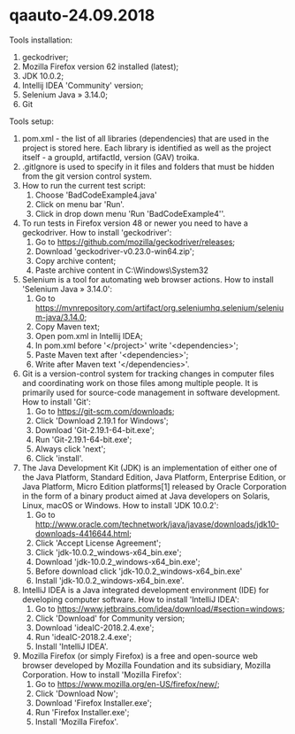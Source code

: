 # qaauto-24.09.2018

Tools installation:
1. geckodriver;
2. Mozilla Firefox version 62 installed (latest);
3. JDK 10.0.2;
4. Intellij IDEA 'Community' version;
5. Selenium Java » 3.14.0;
6. Git

Tools setup:
1. pom.xml - the list of all libraries (dependencies) that are used in the project is stored here. Each library
   is identified as well as the project itself - a groupId, artifactId, version (GAV) troika.
2. .gitIgnore is used to specify in it files and folders that must be hidden from the git version control system.
3. How to run the current test script:
    1) Choose 'BadCodeExample4.java'
    2) Click on menu bar 'Run'.
    3) Click in drop down menu 'Run 'BadCodeExample4''.
4. To run tests in Firefox version 48 or newer you need to have a geckodriver.
   How to install 'geckodriver':
    1) Go to https://github.com/mozilla/geckodriver/releases;
    2) Download 'geckodriver-v0.23.0-win64.zip';
    3) Copy archive content;
    4) Paste archive content in C:\Windows\System32
5. Selenium is a tool for automating web browser actions.
   How to install 'Selenium Java » 3.14.0':
    1) Go to https://mvnrepository.com/artifact/org.seleniumhq.selenium/selenium-java/3.14.0;
    2) Copy Maven text;
    3) Open pom.xml in Intellij IDEA;
    4) In pom.xml before '</project\>' write '<dependencies\>';
    5) Paste Maven text after '<dependencies\>';
    6) Write after Maven text '</dependencies\>'.
6. Git is a version-control system for tracking changes in computer files and coordinating work on those files
   among multiple people. It is primarily used for source-code management in software development.
   How to install 'Git':
    1) Go to https://git-scm.com/downloads;
    2) Click 'Download 2.19.1 for Windows';
    3) Download 'Git-2.19.1-64-bit.exe';
    4) Run 'Git-2.19.1-64-bit.exe';
    3) Always click 'next';
    4) Click 'install'.
7. The Java Development Kit (JDK) is an implementation of either one of the Java Platform, Standard Edition, Java Platform,
   Enterprise Edition, or Java Platform, Micro Edition platforms[1] released by Oracle Corporation
   in the form of a binary product aimed at Java developers on Solaris, Linux, macOS or Windows.
   How to install 'JDK 10.0.2':
    1) Go to http://www.oracle.com/technetwork/java/javase/downloads/jdk10-downloads-4416644.html;
    2) Click 'Accept License Agreement';
    3) Click 'jdk-10.0.2_windows-x64_bin.exe';
    4) Download 'jdk-10.0.2_windows-x64_bin.exe';
    5) Before download click 'jdk-10.0.2_windows-x64_bin.exe'
    6) Install 'jdk-10.0.2_windows-x64_bin.exe'.
8. IntelliJ IDEA is a Java integrated development environment (IDE) for developing computer software.
   How to install 'IntelliJ IDEA':
   1) Go to https://www.jetbrains.com/idea/download/#section=windows;
   2) Click 'Download' for Community version;
   3) Download 'ideaIC-2018.2.4.exe';
   4) Run 'ideaIC-2018.2.4.exe';
   5) Install 'IntelliJ IDEA'.
9. Mozilla Firefox (or simply Firefox) is a free and open-source web browser developed by Mozilla Foundation and its subsidiary,        Mozilla Corporation.
   How to install 'Mozilla Firefox':
   1) Go to https://www.mozilla.org/en-US/firefox/new/;
   2) Click 'Download Now';
   3) Download 'Firefox Installer.exe';
   4) Run 'Firefox Installer.exe';
   5) Install 'Mozilla Firefox'.
